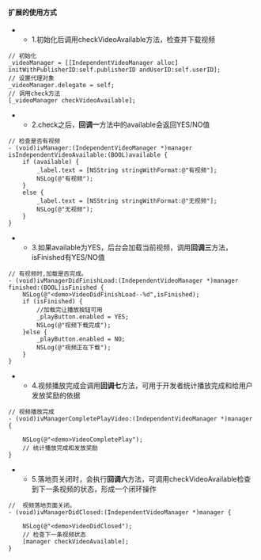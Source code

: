 #### 扩展的使用方式

* * 1.初始化后调用checkVideoAvailable方法，检查并下载视频

```
// 初始化
_videoManager = [[IndependentVideoManager alloc] initWithPublisherID:self.publisherID andUserID:self.userID];
// 设置代理对象
_videoManager.delegate = self;
// 调用check方法
[_videoManager checkVideoAvailable];
```

* * 2.check之后，**回调一**方法中的available会返回YES/NO值

```
// 检查是否有视频
- (void)ivManager:(IndependentVideoManager *)manager isIndependentVideoAvailable:(BOOL)available {
    if (available) {
        _label.text = [NSString stringWithFormat:@"有视频"];
        NSLog(@"有视频");
    }
    else {
        _label.text = [NSString stringWithFormat:@"无视频"];
        NSLog(@"无视频");
    }
}
```

* * 3.如果available为YES，后台会加载当前视频，调用**回调三**方法，isFinished有YES/NO值

```
// 有视频时,加载是否完成。
- (void)ivManagerDidFinishLoad:(IndependentVideoManager *)manager finished:(BOOL)isFinished {
    NSLog(@"<demo>VideoDidFinishLoad--%d",isFinished);
    if (isFinished) {
        //加载完让播放按钮可用
        _playButton.enabled = YES;
        NSLog(@"视频下载完成");
    }else {
        _playButton.enabled = NO;
        NSLog(@"视频正在下载");
    }
}
```

* * 4.视频播放完成会调用**回调七**方法，可用于开发者统计播放完成和给用户发放奖励的依据

```
// 视频播放完成
- (void)ivManagerCompletePlayVideo:(IndependentVideoManager *)manager {

    NSLog(@"<demo>VideoCompletePlay");
    // 统计播放完成和发放奖励
}
```

* * 5.落地页关闭时，会执行**回调六**方法，可调用checkVideoAvailable检查到下一条视频的状态，形成一个闭环操作

```
//  视频落地页面关闭。
- (void)ivManagerDidClosed:(IndependentVideoManager *)manager {

    NSLog(@"<demo>VideoDidClosed");
    // 检查下一条视频状态
    [manager checkVideoAvailable];
}
```



